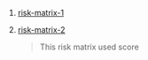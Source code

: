 1. [risk-matrix-1](https://docs.google.com/spreadsheets/d/180lj7dxgrGp3lqSUa23sP3mEdM7bDHJ4FFAZZkpqGNw/edit?usp=sharing)

2. [risk-matrix-2](https://docs.google.com/spreadsheets/d/1SPoa04Ksp49dZZUSaPdk_fG1sPzT3TpL5Far-Pvsfmk/edit?usp=sharing)

    > This risk matrix used score
